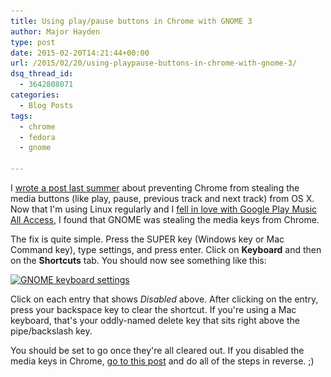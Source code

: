 ```yaml
---
title: Using play/pause buttons in Chrome with GNOME 3
author: Major Hayden
type: post
date: 2015-02-20T14:21:44+00:00
url: /2015/02/20/using-playpause-buttons-in-chrome-with-gnome-3/
dsq_thread_id:
  - 3642808071
categories:
  - Blog Posts
tags:
  - chrome
  - fedora
  - gnome

---
```

I [wrote a post last summer][1] about preventing Chrome from stealing the media buttons (like play, pause, previous track and next track) from OS X. Now that I'm using Linux regularly and I [fell in love with Google Play Music All Access][2], I found that GNOME was stealing the media keys from Chrome.

The fix is quite simple. Press the SUPER key (Windows key or Mac Command key), type settings, and press enter. Click on **Keyboard** and then on the **Shortcuts** tab. You should now see something like this:

[<img src="/wp-content/uploads/2015/02/Keyboard_002.png" alt="GNOME keyboard settings" width="792" height="499" class="aligncenter size-full wp-image-5394" srcset="/wp-content/uploads/2015/02/Keyboard_002.png 792w, /wp-content/uploads/2015/02/Keyboard_002-300x189.png 300w" sizes="(max-width: 792px) 100vw, 792px" />][3]

Click on each entry that shows _Disabled_ above. After clicking on the entry, press your backspace key to clear the shortcut. If you're using a Mac keyboard, that's your oddly-named delete key that sits right above the pipe/backslash key.

You should be set to go once they're all cleared out. If you disabled the media keys in Chrome, [go to this post][1] and do all of the steps in reverse. ;)

 [1]: /2014/07/30/playpause-button-stopped-working-in-os-x-mavericks/
 [2]: /2014/12/29/two-months-google-play-music-access/
 [3]: /wp-content/uploads/2015/02/Keyboard_002.png
